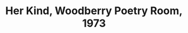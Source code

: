 ---
layout: item
title: Her Kind, Woodberry Poetry Room, 1973
manifest_name: her-kind-woodberry-poetry-room-1973
---